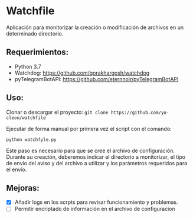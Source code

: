 # Watchfile

Aplicación para monitorizar la creación o modificación de archivos en un
determinado directorio.

## Requerimientos:
+ Python 3.7
+ Watchdog: https://github.com/gorakhargosh/watchdog
+ pyTelegramBotAPI: https://github.com/eternnoir/pyTelegramBotAPI

## Uso:
Clonar o descargar el proyecto: `git clone https://github.com/yo-cleon/watchfile`

Ejecutar de forma manual por primera vez el script con el comando:
<pre><code>python watchfyle.py</code></pre>

Este paso es necesario para que se cree el archivo de configuración. Durante su creación,
deberemos indicar el directorio a monitorizar, el tipo de envío del aviso y del archivo 
a utilizar y los parámetros requeridos para el envío.

## Mejoras:
- [x] Añadir logs en los scrpts para revisar funcionamiento y problemas.
- [ ] Permitir encriptado de información en el archivo de configuracion
